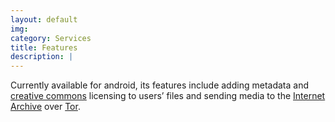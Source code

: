 ```yaml
---
layout: default
img: 
category: Services
title: Features
description: |
---
```


Currently available for android, its features include adding metadata and <a href="http://creativecommons.org/"> creative commons</a> licensing to users’ files and sending media to the <a href="http://archive.org">Internet Archive</a> over <a href="https://www.torproject.org/Tor">Tor</a>.





